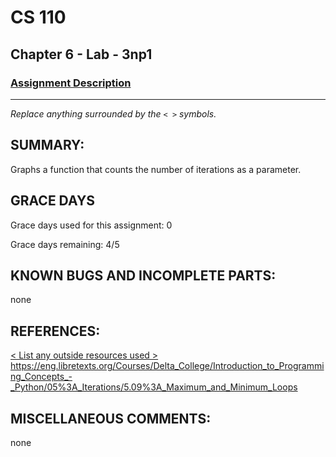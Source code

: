 # CS 110
## Chapter 6 - Lab - 3np1

### [Assignment Description](https://docs.google.com/document/d/1k8qs8vIsvlLiU3KX9Uql6LjVPWp0CBAjo_oArBhH2k4/edit?usp=sharing)

***

_Replace anything surrounded by the `< >` symbols._

## SUMMARY:
 Graphs a function that counts the number of iterations as a parameter.

## GRACE DAYS
Grace days used for this assignment: 0

Grace days remaining: 4/5

## KNOWN BUGS AND INCOMPLETE PARTS:
 none

## REFERENCES:
 [< List any outside resources used >](https://stackoverflow.com/questions/14448692/how-to-find-the-maximum-number-in-a-list-using-a-loop)
https://eng.libretexts.org/Courses/Delta_College/Introduction_to_Programming_Concepts_-_Python/05%3A_Iterations/5.09%3A_Maximum_and_Minimum_Loops

## MISCELLANEOUS COMMENTS:
 none
